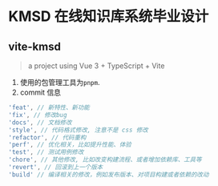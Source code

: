 # KMSD 在线知识库系统毕业设计
## vite-kmsd
> a project using Vue 3 + TypeScript + Vite
1. 使用的包管理工具为`pnpm`.
2. commit 信息
```js
'feat', // 新特性、新功能
'fix', // 修改bug
'docs', // 文档修改
'style', // 代码格式修改, 注意不是 css 修改
'refactor', // 代码重构
'perf', // 优化相关，比如提升性能、体验
'test', // 测试用例修改
'chore', // 其他修改, 比如改变构建流程、或者增加依赖库、工具等
'revert', // 回滚到上一个版本
'build' // 编译相关的修改，例如发布版本、对项目构建或者依赖的改动
```

